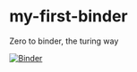 # my-first-binder
Zero to binder, the turing way

[![Binder](https://mybinder.org/badge_logo.svg)](https://mybinder.org/v2/gh/Ben-Van-Raemdonck/my-first-binder/HEAD?urlpath=lab)
